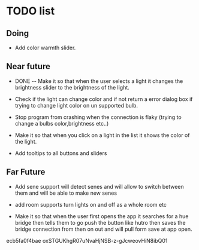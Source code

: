 # TODO list

## Doing

- Add color warmth slider.

## Near future

- DONE -- Make it so that when the user selects a light it changes the brightness slider to the brightness of the light.

- Check if the light can change color and if not return a error dialog box if trying to change light color on un supported bulb.

- Stop program from crashing when the connection is flaky (trying to change a bulbs color,brightness etc..)

- Make it so that when you click on a light in the list it shows the color of the light.

- Add tooltips to all buttons and sliders

## Far Future

- Add sene support will detect senes and will allow to switch between them and will be able to make new senes 

- add room supports turn lights on and off as a whole room etc

- Make it so that when the user first opens the app it searches for a hue bridge then tells them to go push the button like hutro then saves the bridge connection from then on out and will pull form save at app open.

ecb5fa0f4bae
oxSTGUKhgR07uNvaHjNSB-z-gJcweovHiN8ibQ01
